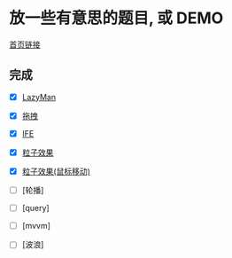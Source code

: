 # 放一些有意思的题目, 或 DEMO

[首页链接](https://xiaoyueguang.github.io/DEMO/)

## 完成
- [x] [LazyMan](https://xiaoyueguang.github.io/DEMO/lazyman)  
- [x] [拖拽](https://xiaoyueguang.github.io/DEMO/drag)  
- [x] [IFE](https://xiaoyueguang.github.io/DEMO/IFE)  
- [x] [粒子效果](https://xiaoyueguang.github.io/DEMO/canvas)  
- [x] [粒子效果(鼠标移动)](https://xiaoyueguang.github.io/DEMO/mouse-over-dot)  
- [ ] [轮播]  
- [ ] [query]  
- [ ] [mvvm]  
- [ ] [波浪]  

